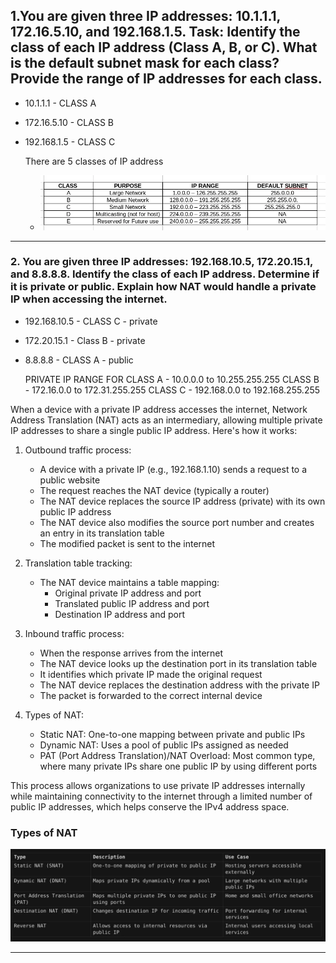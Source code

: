  
## 1.You are given three IP addresses: 10.1.1.1, 172.16.5.10, and 192.168.1.5. Task: Identify the class of each IP address (Class A, B, or C). What is the default subnet mask for each class? Provide the range of IP addresses for each class.

- 10.1.1.1    - CLASS A
- 172.16.5.10 - CLASS B
- 192.168.1.5 - CLASS C

	There are 5 classes of IP address
	- ![](./img/Pasted%20image%2020250314214701.webp)


---

### 2. You are given three IP addresses: 192.168.10.5, 172.20.15.1, and 8.8.8.8. Identify the class of each IP address. Determine if it is private or public. Explain how NAT would handle a private IP when accessing the internet.



- 192.168.10.5 - CLASS C - private
- 172.20.15.1 - Class B - private
- 8.8.8.8 - CLASS A - public

	PRIVATE IP RANGE FOR
	CLASS A - 10.0.0.0 to 10.255.255.255
	CLASS B - 172.16.0.0 to 172.31.255.255
	CLASS C - 192.168.0.0 to 192.168.255.255


When a device with a private IP address accesses the internet, Network Address Translation (NAT) acts as an intermediary, allowing multiple private IP addresses to share a single public IP address. Here's how it works:

1. Outbound traffic process:
    
    - A device with a private IP (e.g., 192.168.1.10) sends a request to a public website
    - The request reaches the NAT device (typically a router)
    - The NAT device replaces the source IP address (private) with its own public IP address
    - The NAT device also modifies the source port number and creates an entry in its translation table
    - The modified packet is sent to the internet
2. Translation table tracking:
    
    - The NAT device maintains a table mapping:
        - Original private IP address and port
        - Translated public IP address and port
        - Destination IP address and port
3. Inbound traffic process:
    
    - When the response arrives from the internet
    - The NAT device looks up the destination port in its translation table
    - It identifies which private IP made the original request
    - The NAT device replaces the destination address with the private IP
    - The packet is forwarded to the correct internal device
4. Types of NAT:
    
    - Static NAT: One-to-one mapping between private and public IPs
    - Dynamic NAT: Uses a pool of public IPs assigned as needed
    - PAT (Port Address Translation)/NAT Overload: Most common type, where many private IPs share one public IP by using different ports

This process allows organizations to use private IP addresses internally while maintaining connectivity to the internet through a limited number of public IP addresses, which helps conserve the IPv4 address space.


### Types of NAT

![](./img/Pasted%20image%2020250318163501.webp)
___
